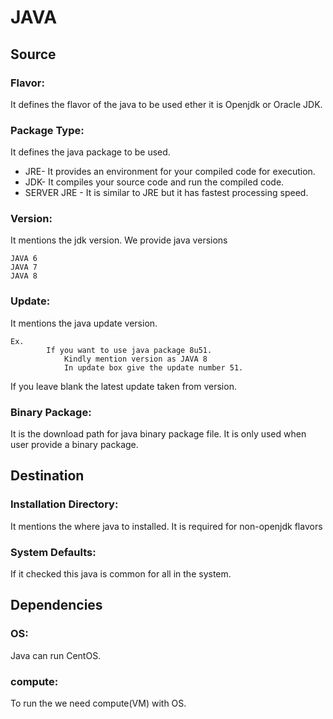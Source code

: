 # JAVA

## Source

###  Flavor:
It defines the flavor of the java to be used ether it is Openjdk or Oracle JDK.

### Package Type:
It defines the java package to be used.
* JRE- It provides an environment for your compiled code for execution.
* JDK- It compiles your source code and run the compiled code.
* SERVER JRE - It is similar to JRE but it has fastest processing speed.

### Version:
It mentions the jdk version. We provide java versions
```
JAVA 6
JAVA 7
JAVA 8
```

### Update:
It mentions the java update version.
```
Ex.
		If you want to use java package 8u51.
			Kindly mention version as JAVA 8
			In update box give the update number 51.
```
If you leave blank the latest update taken from version.

### Binary Package:
It is the download path for java binary package file. It is only used when user provide a binary package.

## Destination

### Installation Directory:
It mentions the where java to installed. It is required for non-openjdk flavors

### System Defaults:
If it checked this java is common for all in the system.

## Dependencies

### OS:
Java can run CentOS.

### compute:
To run the we need compute(VM) with OS.
